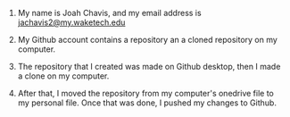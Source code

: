 1. My name is Joah Chavis, and my email address is jachavis2@my.waketech.edu

2. My Github account contains a repository an a cloned repository on my computer.

3. The repository that I created was made on Github desktop, then I made a clone on my computer.

4. After that, I moved the repository from my computer's onedrive file to my personal file. Once that was done, I pushed my changes to Github.